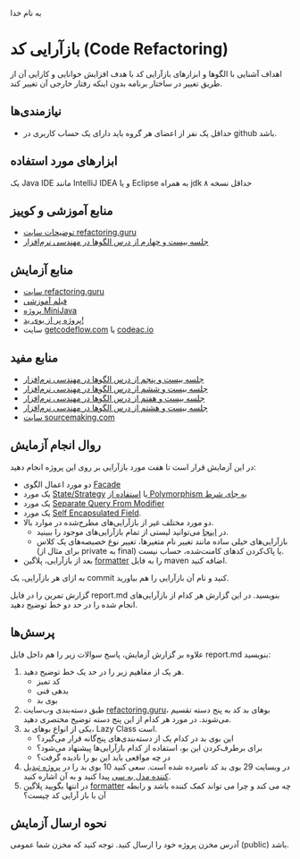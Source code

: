 به نام خدا

# بازآرایی کد (Code Refactoring)

اهداف 
آشنایی با الگوها و ابزارهای بازآرایی کد با هدف افزایش خوانایی و کارایی آن از طریق تغییر در ساختار برنامه بدون اینکه رفتار خارجی آن تغییر کند.

## نیازمندی‌ها
- حداقل یک نفر از اعضای هر گروه باید دارای یک حساب کاربری در github باشد.

## ابزارهای مورد استفاده
یک Java IDE مانند IntelliJ IDEA و یا Eclipse به همراه jdk حداقل نسخه ۸

## منابع آموزشی و کوییز
- [توضیحات سایت refactoring.guru](https://refactoring.guru/refactoring)
- [جلسه بیست و چهارم از درس الگوها در مهندسی نرم‌افزار](https://ocw.sharif.edu/course/443/session/id/9738)

## منابع آزمایش
- [سایت refactoring.guru](https://refactoring.guru)
- [فیلم آموزشی](https://aparat.com/v/0r5yH)
- [پروژه MiniJava](https://github.com/ssc-public/Software-Engineering-Lab/tree/main/resources/projects/MiniJava)
- [پروژه پر از بوی بد!](https://github.com/bigsheykh/Convert_UML_to_ANSI_C)
- سایت [getcodeflow.com](https://getcodeflow.com) یا [codeac.io](https://www.codeac.io/)

## منابع مفید
- [جلسه بیست و پنجم از درس الگوها در مهندسی نرم‌افزار](https://ocw.sharif.edu/course/443/session/id/9739)
- [جلسه بیست و ششم از درس الگوها در مهندسی نرم‌افزار](https://ocw.sharif.edu/course/443/session/id/9740)
- [جلسه بیست و هفتم از درس الگوها در مهندسی نرم‌افزار](https://ocw.sharif.edu/course/443/session/id/9741)
- [جلسه بیست و هشتم از درس الگوها در مهندسی نرم‌افزار](https://ocw.sharif.edu/course/443/session/id/9742)
- [سایت sourcemaking.com](https://sourcemaking.com/)


## روال انجام آزمایش
در این آزمایش قرار است تا هفت مورد بازآرایی بر روی این پروژه انجام دهید:
- دو مورد اعمال الگوی [Facade](https://refactoring.guru/design-patterns/facade)
- یک مورد [State/Strategy](https://refactoring.guru/replace-type-code-with-state-strategy) یا [استفاده از Polymorphism به جای شرط](https://refactoring.guru/replace-conditional-with-polymorphism) 
- یک مورد [Separate Query From Modifier](https://refactoring.guru/separate-query-from-modifier)
- یک مورد [Self Encapsulated Field](https://refactoring.guru/self-encapsulate-field).
- دو مورد مختلف غیر از بازآرایی‌های مطرح‌شده در موارد بالا.
    - در [اینجا](https://refactoring.guru/refactoring/techniques) می‌توانید لیستی از تمام بازآرایی‌های موجود را ببینید.
    - بازآرایی‌های خیلی ساده مانند تغییر نام متغیرها، تغییر نوع خصیصه‌های یک کلاس (برای مثال از private به final) یا پاک‌کردن کدهای کامنت‌شده، حساب نیست.
 - بعد از بازآرایی، پلاگین [formatter](https://code.revelc.net/formatter-maven-plugin/) را به فایل maven اضافه کنید.

به ازای هر بازآرایی، یک commit کنید و نام آن بازآرایی را هم بیاورید.

گزارش تمرین را در فایل report.md بنویسید. در این گزارش هر کدام از بازآرایی‌های انجام شده را در حد دو خط توضیح دهید.

## پرسش‌ها
علاوه بر گزارش آزمایش، پاسخ سوالات زیر را هم داخل فایل report.md بنویسید:

1. هر یک از مفاهیم زیر را در حد یک خط توضیح دهید.
    - کد تمیز
    - بدهی فنی
    - بوی بد
2. طبق دسته‌بندی وب‌سایت [refactoring.guru](https://refactoring.guru/refactoring/smells)، بوهای بد کد به پنج دسته تقسیم می‌شوند. در مورد هر کدام از این پنج دسته توضیح مختصری دهید.
3. یکی از انواع بوهای بد، Lazy Class است.
    - این بوی بد در کدام یک از دسته‌بندی‌های پنج‌گانه قرار می‌گیرد؟
    - برای برطرف‌کردن این بو، استفاده از کدام بازآرایی‌ها پیشنهاد می‌شود؟
    - در چه مواقعی باید این بو را نادیده گرفت؟
4. در وبسایت 29 بوی بد کد نامبرده شده است. سعی کنید 10 بوی بد را در [پروژه تبدیل کننده مدل به سی](https://github.com/bigsheykh/Convert_UML_to_ANSI_C) پیدا کنید و به آن اشاره کنید.
5. در انتها بگویید پلاگین [formatter](https://code.revelc.net/formatter-maven-plugin/) چه می کند و چرا می تواند کمک کننده باشد و رابطه آن با باز آرایی کد چیست؟
   

## نحوه ارسال آزمایش
آدرس مخزن پروژه خود را ارسال کنید. توجه کنید که مخزن شما عمومی (public) باشد.
